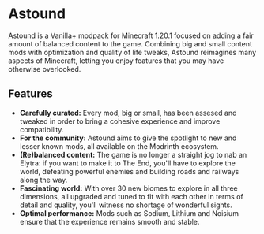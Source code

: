# Astound
Astound is a Vanilla+ modpack for Minecraft 1.20.1 focused on adding a fair amount of balanced content to the game. Combining big and small content mods with optimization and quality of life tweaks, Astound reimagines many aspects of Minecraft, letting you enjoy features that you may have otherwise overlooked.
## Features
- **Carefully curated:** Every mod, big or small, has been assesed and tweaked in order to bring a cohesive experience and improve compatibility.
- **For the community:** Astound aims to give the spotlight to new and lesser known mods, all available on the Modrinth ecosystem.
- **(Re)balanced content:** The game is no longer a straight jog to nab an Elytra: if you want to make it to The End, you'll have to explore the world, defeating powerful enemies and building roads and railways along the way.
- **Fascinating world:** With over 30 new biomes to explore in all three dimensions, all upgraded and tuned to fit with each other in terms of detail and quality, you'll witness no shortage of wonderful sights.
- **Optimal performance:** Mods such as Sodium, Lithium and Noisium ensure that the experience remains smooth and stable.
